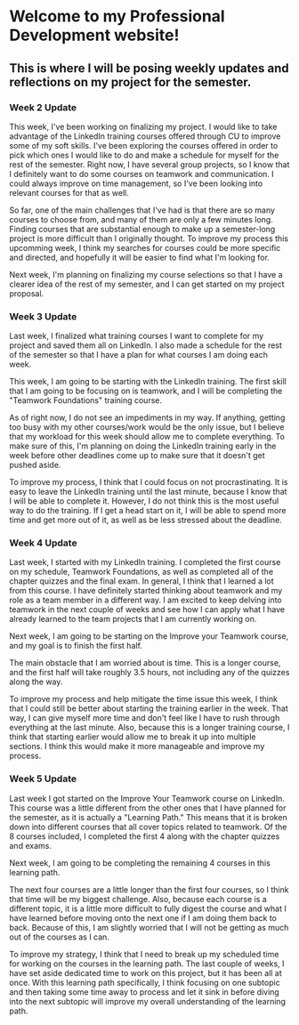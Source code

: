 # Welcome to my Professional Development website! 
## This is where I will be posing weekly updates and reflections on my project for the semester.

### Week 2 Update
This week, I've been working on finalizing my project. I would like to take advantage of the LinkedIn training courses offered through CU to improve some of my soft skills. I've been exploring the courses offered in order to pick which ones I would like to do and make a schedule for myself for the rest of the semester. Right now, I have several group projects, so I know that I definitely want to do some courses on teamwork and communication. I could always improve on time management, so I've been looking into relevant courses for that as well.

So far, one of the main challenges that I've had is that there are so many courses to choose from, and many of them are only a few minutes long. Finding courses that are substantial enough to make up a semester-long project is more difficult than I originally thought. To improve my process this upcomming week, I think my searches for courses could be more specific and directed, and hopefully it will be easier to find what I'm looking for.

Next week, I'm planning on finalizing my course selections so that I have a clearer idea of the rest of my semester, and I can get started on my project proposal.

### Week 3 Update
Last week, I finalized what training courses I want to complete for my project and saved them all on LinkedIn. I also made a schedule for the rest of the semester so that I have a plan for what courses I am doing each week. 

This week, I am going to be starting with the LinkedIn training. The first skill that I am going to be focusing on is teamwork, and I will be completing the "Teamwork Foundations" training course. 

As of right now, I do not see an impediments in my way. If anything, getting too busy with my other courses/work would be the only issue, but I believe that my workload for this week should allow me to complete everything. To make sure of this, I'm planning on doing the LinkedIn training early in the week before other deadlines come up to make sure that it doesn't get pushed aside. 

To improve my process, I think that I could focus on not procrastinating. It is easy to leave the LinkedIn training until the last minute, because I know that I will be able to complete it. However, I do not think this is the most useful way to do the training. If I get a head start on it, I will be able to spend more time and get more out of it, as well as be less stressed about the deadline. 

### Week 4 Update
Last week, I started with my LinkedIn training. I completed the first course on my schedule, Teamwork Foundations, as well as completed all of the chapter quizzes and the final exam. In general, I think that I learned a lot from this course. I have definitely started thinking about teamwork and my role as a team member in a different way. I am excited to keep delving into teamwork in the next couple of weeks and see how I can apply what I have already learned to the team projects that I am currently working on.

Next week, I am going to be starting on the Improve your Teamwork course, and my goal is to finish the first half.

The main obstacle that I am worried about is time. This is a longer course, and the first half will take roughly 3.5 hours, not including any of the quizzes along the way.

To improve my process and help mitigate the time issue this week, I think that I could still be better about starting the training earlier in the week. That way, I can give myself more time and don't feel like I have to rush through everything at the last minute. Also, because this is a longer training course, I think that starting earlier would allow me to break it up into multiple sections. I think this would make it more manageable and improve my process. 

### Week 5 Update
Last week I got started on the Improve Your Teamwork course on LinkedIn. This course was a little different from the other ones that I have planned for the semester, as it is actually a "Learning Path." This means that it is broken down into different courses that all cover topics related to teamwork. Of the 8 courses included, I completed the first 4 along with the chapter quizzes and exams.

Next week, I am going to be completing the remaining 4 courses in this learning path. 

The next four courses are a little longer than the first four courses, so I think that time will be my biggest challenge. Also, because each course is a different topic, it is a little more difficult to fully digest the course and what I have learned before moving onto the next one if I am doing them back to back. Because of this, I am slightly worried that I will not be getting as much out of the courses as I can.

To improve my strategy, I think that I need to break up my scheduled time for working on the courses in the learning path. The last couple of weeks, I have set aside dedicated time to work on this project, but it has been all at once. With this learning path specifically, I think focusing on one subtopic and then taking some time away to process and let it sink in before diving into the next subtopic will improve my overall understanding of the learning path. 
